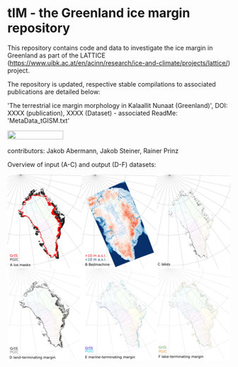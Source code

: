 # tIM - the Greenland ice margin repository

This repository contains code and data to investigate the ice margin in Greenland as part of the LATTICE (https://www.uibk.ac.at/en/acinn/research/ice-and-climate/projects/lattice/) project.

The repository is updated, respective stable compilations to associated publications are detailed below:

'The terrestrial ice margin morphology in Kalaallit Nunaat (Greenland)', DOI: XXXX (publication), XXXX (Dataset) - associated ReadMe: 'MetaData_tGISM.txt'

 <img src="https://github.com/fidelsteiner/tIM/blob/main/P8298430.JPG" width=50% height=50%>

contributors: Jakob Abermann, Jakob Steiner, Rainer Prinz

Overview of input (A-C) and output (D-F) datasets:

  ![alt text](https://github.com/fidelsteiner/tIM/blob/main/FigureS5.jpg?raw=true)
